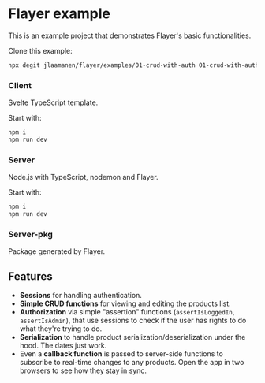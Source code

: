 # Flayer example

This is an example project that demonstrates Flayer's basic functionalities.

Clone this example:

```sh
npx degit jlaamanen/flayer/examples/01-crud-with-auth 01-crud-with-auth
```

### Client

Svelte TypeScript template.

Start with:

```sh
npm i
npm run dev
```

### Server

Node.js with TypeScript, nodemon and Flayer.

Start with:

```sh
npm i
npm run dev
```

### Server-pkg

Package generated by Flayer.

## Features

- **Sessions** for handling authentication.
- **Simple CRUD functions** for viewing and editing the products list.
- **Authorization** via simple "assertion" functions (`assertIsLoggedIn`, `assertIsAdmin`), that use sessions to check if the user has rights to do what they're trying to do.
- **Serialization** to handle product serialization/deserialization under the hood. The dates just work.
- Even a **callback function** is passed to server-side functions to subscribe to real-time changes to any products. Open the app in two browsers to see how they stay in sync.
